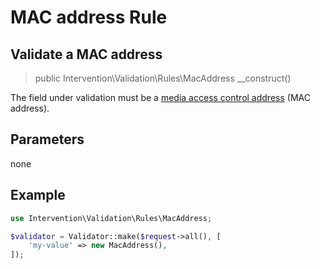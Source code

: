 # MAC address Rule
## Validate a MAC address

> public Intervention\Validation\Rules\MacAddress __construct()

The field under validation must be a [media access control address](https://en.wikipedia.org/wiki/MAC_address) (MAC address).

## Parameters

none

## Example

```php
use Intervention\Validation\Rules\MacAddress;

$validator = Validator::make($request->all(), [
    'my-value' => new MacAddress(),
]);
```


